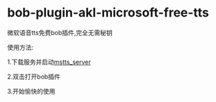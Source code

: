 # bob-plugin-akl-microsoft-free-tts
微软语音tts免费bob插件,完全无需秘钥

使用方法:

1.下载服务并启动[mstts_server](https://github.com/akl7777777/bob-plugin-akl-microsoft-free-tts/releases/download/v0.0.7/mstts_server)

2.双击打开bob插件

3.开始愉快的使用

